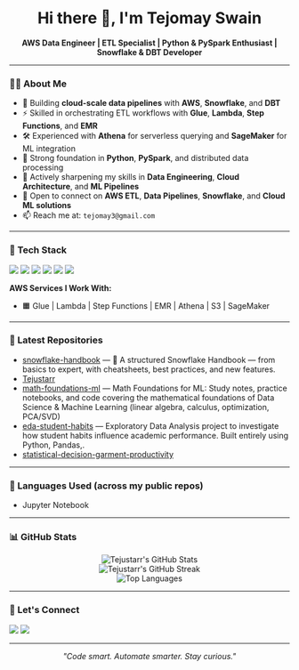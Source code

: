 <h1 align="center">Hi there 👋, I'm Tejomay Swain</h1>

<p align="center">
  <b>AWS Data Engineer | ETL Specialist | Python & PySpark Enthusiast | Snowflake & DBT Developer</b>
</p>

---

### 👨‍💻 About Me

- 🔨 Building **cloud-scale data pipelines** with **AWS**, **Snowflake**, and **DBT**
- ⚡ Skilled in orchestrating ETL workflows with **Glue**, **Lambda**, **Step Functions**, and **EMR**
- 🛠️ Experienced with **Athena** for serverless querying and **SageMaker** for ML integration
- 🧩 Strong foundation in **Python**, **PySpark**, and distributed data processing
- 🌱 Actively sharpening my skills in **Data Engineering**, **Cloud Architecture**, and **ML Pipelines**
- 💬 Open to connect on **AWS ETL**, **Data Pipelines**, **Snowflake**, and **Cloud ML solutions**
- 📫 Reach me at: `tejomay3@gmail.com`

---

### 🚀 Tech Stack

<p align="left">
  <img src="https://img.shields.io/badge/AWS-FF9900?style=for-the-badge&logo=amazonaws&logoColor=white"/>
  <img src="https://img.shields.io/badge/Python-3776AB?style=for-the-badge&logo=python&logoColor=white"/>
  <img src="https://img.shields.io/badge/PySpark-FF9900?style=for-the-badge&logo=apachespark&logoColor=white"/>
  <img src="https://img.shields.io/badge/Snowflake-29BDEF?style=for-the-badge&logo=snowflake&logoColor=white"/>
  <img src="https://img.shields.io/badge/DBT-FF694B?style=for-the-badge&logo=dbt&logoColor=white"/>
  <img src="https://img.shields.io/badge/SQL-4479A1?style=for-the-badge&logo=postgresql&logoColor=white"/>
</p>

**AWS Services I Work With:**
- 🟧 Glue | Lambda | Step Functions | EMR | Athena | S3 | SageMaker

---

### 📂 Latest Repositories

<!-- REPOSTS:START -->
- [snowflake-handbook](https://github.com/Tejustarr/snowflake-handbook) — 📘 A structured Snowflake Handbook — from basics to expert, with cheatsheets, best practices, and new features.
- [Tejustarr](https://github.com/Tejustarr/Tejustarr)
- [math-foundations-ml](https://github.com/Tejustarr/math-foundations-ml) — Math Foundations for ML: Study notes, practice notebooks, and code covering the mathematical foundations of Data Science & Machine Learning (linear algebra, calculus, optimization, PCA/SVD)
- [eda-student-habits](https://github.com/Tejustarr/eda-student-habits) — Exploratory Data Analysis project to investigate how student habits influence academic performance. Built entirely using Python, Pandas,.
- [statistical-decision-garment-productivity](https://github.com/Tejustarr/statistical-decision-garment-productivity)
<!-- REPOSTS:END -->

---

### 🧾 Languages Used (across my public repos)

<!-- LANGS:START -->
- Jupyter Notebook
<!-- LANGS:END -->

---

### 📊 GitHub Stats

<p align="center">
  <img src="https://github-readme-stats.vercel.app/api?username=Tejustarr&show_icons=true&theme=radical" alt="Tejustarr's GitHub Stats" />
  <br>
  <img src="https://github-readme-streak-stats.herokuapp.com?user=Tejustarr&theme=radical" alt="Tejustarr's GitHub Streak" />
  <br>
  <img src="https://github-readme-stats.vercel.app/api/top-langs/?username=Tejustarr&layout=compact&theme=radical" alt="Top Languages" />
</p>

---

### 🤝 Let's Connect

<p align="left">
  <a href="mailto:tejomay3@gmail.com"><img src="https://img.shields.io/badge/Gmail-D14836?style=for-the-badge&logo=gmail&logoColor=white"/></a>
  <a href="https://www.linkedin.com/in/tejomay-swain-738467196/"><img src="https://img.shields.io/badge/LinkedIn-0A66C2?style=for-the-badge&logo=linkedin&logoColor=white"/></a>
</p>

---

<p align="center"><i>"Code smart. Automate smarter. Stay curious."</i></p>
